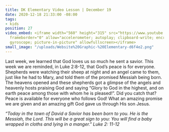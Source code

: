 ```yaml
---
title: DK Elementary Video Lesson | December 19
date: 2020-12-18 21:33:00 -08:00
tags:
- kids
position: 27
video_embed: <iframe width="560" height="315" src="https://www.youtube.com/embed/LpWn8e-E82s"
  frameborder="0" allow="accelerometer; autoplay; clipboard-write; encrypted-media;
  gyroscope; picture-in-picture" allowfullscreen></iframe>
small_image: "/uploads/Website%20Graphic-%20Elementary-d6f4e2.png"
---
```


Last week, we learned that God loves us so much he sent a savior. This week we are reminded, in Luke 2:8-12, that God’s peace is for everyone. Shepherds were watching their sheep at night and an angel came to them, just like he had to Mary, and told them of the promised Messiah being born. The heavens opened and these shepherds got a glimpse of the angels and heavenly hosts praising God and saying “Glory to God in the highest, and on earth peace among those with whom he is pleased!”. Did you catch that? Peace is available for everyone who follows God! What an amazing promise we are given and an amazing gift God gave us through His son Jesus.

*“Today in the town of David a Savior has been born to you. He is the Messiah, the Lord. This will be a great sign to you: You will find a baby wrapped in cloths and lying in a manger." Luke 2: 11-12*